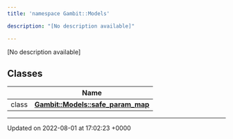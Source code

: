 ```yaml
---
title: 'namespace Gambit::Models'

description: "[No description available]"

---
```







[No description available]

## Classes

|                | Name           |
| -------------- | -------------- |
| class | **[Gambit::Models::safe_param_map](/documentation/code/classes/classgambit_1_1models_1_1safe__param__map/)**  |






-------------------------------

Updated on 2022-08-01 at 17:02:23 +0000